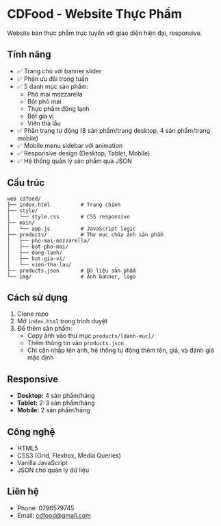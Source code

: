 # CDFood - Website Thực Phẩm

Website bán thực phẩm trực tuyến với giao diện hiện đại, responsive.

## Tính năng

- ✅ Trang chủ với banner slider
- ✅ Phần ưu đãi trong tuần
- ✅ 5 danh mục sản phẩm:
  - Phô mai mozzarella
  - Bột phô mai
  - Thực phẩm đông lạnh
  - Bột gia vị
  - Viên thả lẫu
- ✅ Phân trang tự động (8 sản phẩm/trang desktop, 4 sản phẩm/trang mobile)
- ✅ Mobile menu sidebar với animation
- ✅ Responsive design (Desktop, Tablet, Mobile)
- ✅ Hệ thống quản lý sản phẩm qua JSON

## Cấu trúc

```
web cdfood/
├── index.html          # Trang chính
├── style/
│   └── style.css       # CSS responsive
├── main/
│   └── app.js          # JavaScript logic
├── products/           # Thư mục chứa ảnh sản phẩm
│   ├── pho-mai-mozzarella/
│   ├── bot-pho-mai/
│   ├── dong-lanh/
│   ├── bot-gia-vi/
│   └── vien-tha-lau/
├── products.json       # Dữ liệu sản phẩm
└── img/                # Ảnh banner, logo

```

## Cách sử dụng

1. Clone repo
2. Mở `index.html` trong trình duyệt
3. Để thêm sản phẩm:
   - Copy ảnh vào thư mục `products/[danh-muc]/`
   - Thêm thông tin vào `products.json`
   - Chỉ cần nhập tên ảnh, hệ thống tự động thêm tên, giá, và đánh giá mặc định

## Responsive

- **Desktop:** 4 sản phẩm/hàng
- **Tablet:** 2-3 sản phẩm/hàng
- **Mobile:** 2 sản phẩm/hàng

## Công nghệ

- HTML5
- CSS3 (Grid, Flexbox, Media Queries)
- Vanilla JavaScript
- JSON cho quản lý dữ liệu

## Liên hệ

- Phone: 0796579745
- Email: cdfood@gmail.com
